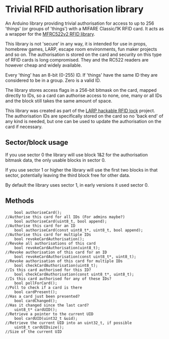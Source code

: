 # Trivial RFID authorisation library
An Arduino library providing trivial authorisation for access to up to 256 'things' (or groups of 'things') with a MIFARE Classic/1K RFID card. It acts as a wrapper for the [MFRC522v2 RFID library](https://github.com/OSSLibraries/Arduino_MFRC522v2).

This library is not 'secure' in any way, it is intended for use in props, homebrew games, LARP, escape room environments, fun maker projects and so on. The authorisation is stored on the card and security on this type of RFID cards is long compromised. They and the RC522 readers are however cheap and widely available.

Every 'thing' has an 8-bit (0-255) ID. If 'things' have the same ID they are considered to be in a group. Zero is a valid ID.

The library stores access flags in a 256-bit bitmask on the card, mapped directly to IDs, so a card can authorise access to none, one, many or all IDs and the block still takes the same amount of space.

This library was created as part of the [LARP hackable RFID lock](https://github.com/ncmreynolds/LarpHackableRfidLock) project. The authorisation IDs are specifically stored on the card so no 'back end' of any kind is needed, but one can be used to update the authorisation on the card if necessary.

## Sector/block usage

If you use sector 0 the library will use block 1&2 for the authorisation bitmask data, the only usable blocks in sector 0.

If you use sector 1 or higher the library will use the first two blocks in that sector, potentially leaving the third block free for other data.

By default the library uses sector 1, in early versions it used sector 0.

## Methods

		bool authoriseCard();													//Authorise this card for all IDs (For admins maybe?)
		bool authoriseCard(uint8_t, bool append);								//Authorise this card for an ID
		bool authoriseCard(const uint8_t*, uint8_t, bool append);				//Authorise this card for multiple IDs
		bool revokeCardAuthorisation();											//Revoke all authorisations of this card
		bool revokeCardAuthorisation(uint8_t);									//Revoke authorisation of this card for an ID
		bool revokeCardAuthorisation(const uint8_t*, uint8_t);					//Revoke authorisation of this card for multiple IDs
		bool checkCardAuthorisation(uint8_t);									//Is this card authorised for this ID?
		bool checkCardAuthorisation(const uint8_t*, uint8_t);					//Is this card authorised for any of these IDs?
		bool pollForCard();														//Poll to check if a card is there
		bool cardPresent();														//Has a card just been presented?
		bool cardChanged();														//Has it changed since the last card?
		uint8_t* cardUID();														//Retrieve a pointer to the current UID
		bool cardUID(uint32_t &uid);											//Retrieve the current UID into an uint32_t, if possible
		uint8_t cardUIDsize();													//Size of the current UID
